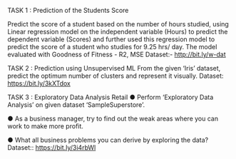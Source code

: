 TASK 1 : Prediction of the Students Score

Predict the score of a student based on the number of hours studied, using Linear regression  model on the  independent variable (Hours)
to predict the dependent variable (Scores) and further used this regression model to predict the score of a student who studies for
9.25 hrs/ day. 
The model evaluated with Goodness of Fitness - R2, MSE 
Dataset:- http://bit.ly/w-dat


TASK 2 : Prediction using Unsupervised ML
From the given ‘Iris’ dataset, predict the optimum number of clusters and represent it visually.
Dataset: https://bit.ly/3kXTdox

TASK 3 : Exploratory Data Analysis Retail
● Perform ‘Exploratory Data Analysis’ on given dataset ‘SampleSuperstore’.

● As a business manager, try to find out the weak areas where you can 
  work to make more profit. 
  
● What all business problems you can derive by exploring the data?
Dataset:: https://bit.ly/3i4rbWl
